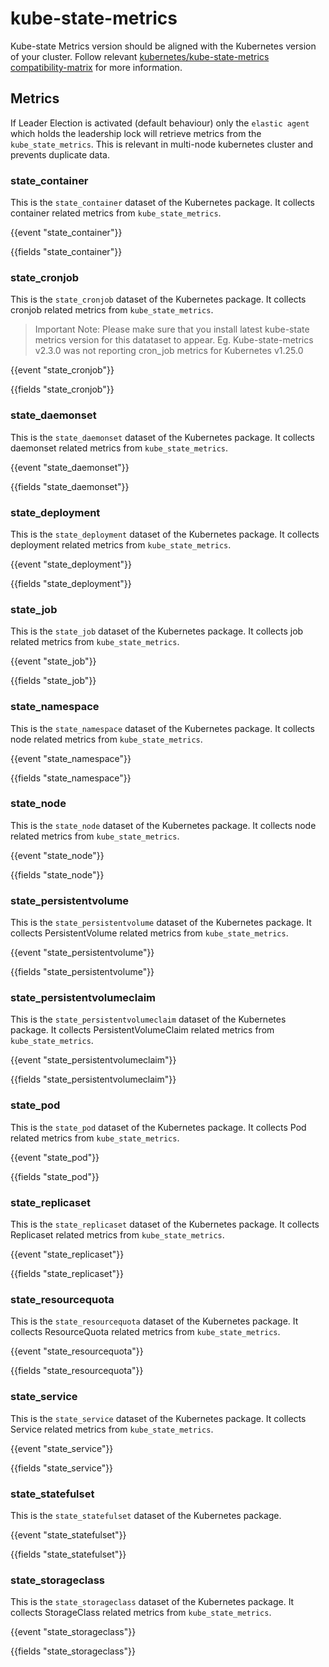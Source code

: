 # kube-state-metrics

Kube-state Metrics version should be aligned with the Kubernetes version of your cluster. Follow  relevant [kubernetes/kube-state-metrics compatibility-matrix](https://github.com/kubernetes/kube-state-metrics#compatibility-matrix) for more information.

## Metrics

If Leader Election is activated (default behaviour) only the `elastic agent` which holds the leadership lock
will retrieve metrics from the `kube_state_metrics`.
This is relevant in multi-node kubernetes cluster and prevents duplicate data.

### state_container

This is the `state_container` dataset of the Kubernetes package. It collects container related
metrics from `kube_state_metrics`.

{{event "state_container"}}

{{fields "state_container"}}

### state_cronjob

This is the `state_cronjob` dataset of the Kubernetes package. It collects cronjob related
metrics from `kube_state_metrics`.

>Important Note: Please make sure that you install latest kube-state metrics version for this datataset to appear. 
Eg. Kube-state-metrics v2.3.0 was not reporting cron_job metrics for Kubernetes v1.25.0

{{event "state_cronjob"}}

{{fields "state_cronjob"}}

### state_daemonset

This is the `state_daemonset` dataset of the Kubernetes package. It collects daemonset related
metrics from `kube_state_metrics`.

{{event "state_daemonset"}}

{{fields "state_daemonset"}}

### state_deployment

This is the `state_deployment` dataset of the Kubernetes package. It collects deployment related
metrics from `kube_state_metrics`.

{{event "state_deployment"}}

{{fields "state_deployment"}}

### state_job

This is the `state_job` dataset of the Kubernetes package. It collects job related
metrics from `kube_state_metrics`.

{{event "state_job"}}

{{fields "state_job"}}

### state_namespace

This is the `state_namespace` dataset of the Kubernetes package. It collects node related
metrics from `kube_state_metrics`.

{{event "state_namespace"}}

{{fields "state_namespace"}}

### state_node

This is the `state_node` dataset of the Kubernetes package. It collects node related
metrics from `kube_state_metrics`.

{{event "state_node"}}

{{fields "state_node"}}

### state_persistentvolume

This is the `state_persistentvolume` dataset of the Kubernetes package. It collects 
PersistentVolume related metrics from `kube_state_metrics`.

{{event "state_persistentvolume"}}

{{fields "state_persistentvolume"}}

### state_persistentvolumeclaim

This is the `state_persistentvolumeclaim` dataset of the Kubernetes package. It collects 
PersistentVolumeClaim related metrics from `kube_state_metrics`.

{{event "state_persistentvolumeclaim"}}

{{fields "state_persistentvolumeclaim"}}

### state_pod

This is the `state_pod` dataset of the Kubernetes package. It collects 
Pod related metrics from `kube_state_metrics`.

{{event "state_pod"}}

{{fields "state_pod"}}

### state_replicaset

This is the `state_replicaset` dataset of the Kubernetes package. It collects 
Replicaset related metrics from `kube_state_metrics`.

{{event "state_replicaset"}}

{{fields "state_replicaset"}}

### state_resourcequota

This is the `state_resourcequota` dataset of the Kubernetes package. It collects ResourceQuota related metrics
from `kube_state_metrics`.

{{event "state_resourcequota"}}

{{fields "state_resourcequota"}}

### state_service

This is the `state_service` dataset of the Kubernetes package. It collects 
Service related metrics from `kube_state_metrics`.

{{event "state_service"}}

{{fields "state_service"}}

### state_statefulset

This is the `state_statefulset` dataset of the Kubernetes package.

{{event "state_statefulset"}}

{{fields "state_statefulset"}}

### state_storageclass

This is the `state_storageclass` dataset of the Kubernetes package. It collects 
StorageClass related metrics from `kube_state_metrics`.

{{event "state_storageclass"}}

{{fields "state_storageclass"}}